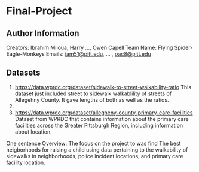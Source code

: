 # Final-Project

## Author Information
Creators: Ibrahim Miloua, Harry ..., Owen Capell
Team Name: Flying Spider-Eagle-Monkeys
Emails: iam51@pitt.edu, ... , oac8@pitt.edu

## Datasets
1. https://data.wprdc.org/dataset/sidewalk-to-street-walkability-ratio
This dataset just included street to sidewalk walkablility of streets of Allegehny County. It gave lengths of both as well as the ratios.
2.
3. https://data.wprdc.org/dataset/allegheny-county-primary-care-facilities
Dataset from WPRDC that contains information about the primary care facilities across the Greater Pittsburgh Region, including information about location.

One sentence Overview: The focus on the project to was find The best neigborhoods for raising a child using data pertaining to the walkability of sidewalks in neighborhoods, police incident locations, and primary care facility location.
